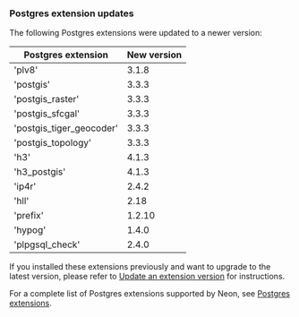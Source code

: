 ### Postgres extension updates

The following Postgres extensions were updated to a newer version:

| Postgres extension   | New version   |
|----------------------|---------------|
| 'plv8'               | 3.1.8         |
| 'postgis'            | 3.3.3         |
| 'postgis_raster'     | 3.3.3         |
| 'postgis_sfcgal'     | 3.3.3         |
| 'postgis_tiger_geocoder' | 3.3.3     |
| 'postgis_topology'   | 3.3.3         |
| 'h3'                 | 4.1.3         |
| 'h3_postgis'         | 4.1.3         |
| 'ip4r'               | 2.4.2         |
| 'hll'                | 2.18          |
| 'prefix'             | 1.2.10        |
| 'hypog'              | 1.4.0         |
| 'plpgsql_check'      | 2.4.0         |

If you installed these extensions previously and want to upgrade to the latest version, please refer to [Update an extension version](/docs/extensions/pg-extensions#update-an-extension-version) for instructions.

For a complete list of Postgres extensions supported by Neon, see [Postgres extensions](/docs/extensions/pg-extensions).
